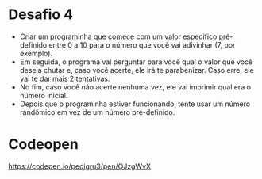 # Desafio 4
<ul>
<li>Criar um programinha que comece com um valor específico pré-definido entre 0 a 10 para o número que você vai adivinhar (7, por exemplo).</li>
<li>Em seguida, o programa vai perguntar para você qual o valor que você deseja chutar e, caso você acerte, ele irá te parabenizar.
Caso erre, ele vai te dar mais 2 tentativas.</li>
<li>No fim, caso você não acerte nenhuma vez, ele vai imprimir qual era o número inicial.</li>
<li>Depois que o programinha estiver funcionando, tente usar um número randômico em vez de um número pré-definido.</li>
</ul>

# Codeopen
https://codepen.io/pedigru3/pen/OJzgWvX
